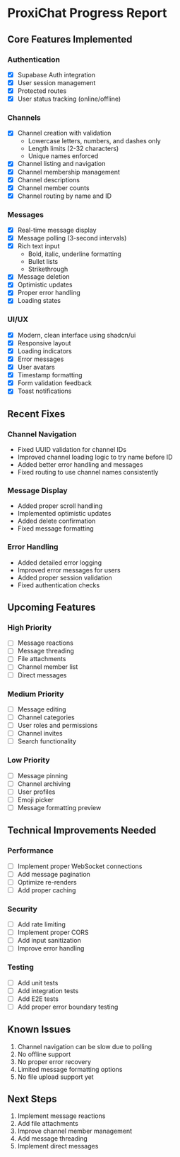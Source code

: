 # ProxiChat Progress Report

## Core Features Implemented

### Authentication

- [x] Supabase Auth integration
- [x] User session management
- [x] Protected routes
- [x] User status tracking (online/offline)

### Channels

- [x] Channel creation with validation
  - Lowercase letters, numbers, and dashes only
  - Length limits (2-32 characters)
  - Unique names enforced
- [x] Channel listing and navigation
- [x] Channel membership management
- [x] Channel descriptions
- [x] Channel member counts
- [x] Channel routing by name and ID

### Messages

- [x] Real-time message display
- [x] Message polling (3-second intervals)
- [x] Rich text input
  - Bold, italic, underline formatting
  - Bullet lists
  - Strikethrough
- [x] Message deletion
- [x] Optimistic updates
- [x] Proper error handling
- [x] Loading states

### UI/UX

- [x] Modern, clean interface using shadcn/ui
- [x] Responsive layout
- [x] Loading indicators
- [x] Error messages
- [x] User avatars
- [x] Timestamp formatting
- [x] Form validation feedback
- [x] Toast notifications

## Recent Fixes

### Channel Navigation

- Fixed UUID validation for channel IDs
- Improved channel loading logic to try name before ID
- Added better error handling and messages
- Fixed routing to use channel names consistently

### Message Display

- Added proper scroll handling
- Implemented optimistic updates
- Added delete confirmation
- Fixed message formatting

### Error Handling

- Added detailed error logging
- Improved error messages for users
- Added proper session validation
- Fixed authentication checks

## Upcoming Features

### High Priority

- [ ] Message reactions
- [ ] Message threading
- [ ] File attachments
- [ ] Channel member list
- [ ] Direct messages

### Medium Priority

- [ ] Message editing
- [ ] Channel categories
- [ ] User roles and permissions
- [ ] Channel invites
- [ ] Search functionality

### Low Priority

- [ ] Message pinning
- [ ] Channel archiving
- [ ] User profiles
- [ ] Emoji picker
- [ ] Message formatting preview

## Technical Improvements Needed

### Performance

- [ ] Implement proper WebSocket connections
- [ ] Add message pagination
- [ ] Optimize re-renders
- [ ] Add proper caching

### Security

- [ ] Add rate limiting
- [ ] Implement proper CORS
- [ ] Add input sanitization
- [ ] Improve error handling

### Testing

- [ ] Add unit tests
- [ ] Add integration tests
- [ ] Add E2E tests
- [ ] Add proper error boundary testing

## Known Issues

1. Channel navigation can be slow due to polling
2. No offline support
3. No proper error recovery
4. Limited message formatting options
5. No file upload support yet

## Next Steps

1. Implement message reactions
2. Add file attachments
3. Improve channel member management
4. Add message threading
5. Implement direct messages
